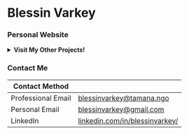 # Blessin Varkey
### Personal Website 

<details><summary><strong>Visit My Other Projects!</strong></summary> 
<br>

1. Research Projects
    - HCI, Artificial Intelligence, Educational Technology, Accessibility
      - [Research](https://blessinvarkey.github.io/research)
2. Computer Vision Project 
3. Machine Learning Project

</details>


### Contact Me

| Contact Method |  |
| --- | --- |
| Professional Email | blessinvarkey@tamana.ngo |
| Personal Email | blessinvarkey@gmail.com |
| LinkedIn | [linkedin.com/in/blessinvarkey/](https://www.linkedin.com/in/blessinvarkey/) |
